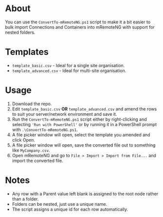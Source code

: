# About
You can use the `ConvertTo-mRemoteNG.ps1` script to make it a bit easier to bulk import Connections and Containers into mRemoteNG with support for nested folders.

# Templates
- `template_basic.csv` - Ideal for a single site organisation.
- `template_advanced.csv` - Ideal for multi-site organisation.

# Usage
1. Download the repo.
2. Edit `template_basic.csv` **OR** `template_advanced.csv` and amend the rows to suit your server/network environment and save it.
3. Run the `ConvertTo-mRemoteNG.ps1` script either by right-clicking and selecting `'Run with PowerShell'` or by running it in a PowerShell prompt with `.\ConvertTo-mRemoteNG.ps1`.
4. A file picker window will open, select the template you amended and click Open.
5. A file picker window will open, save the converted file out to something like `MyCompany.csv`.
6. Open mRemoteNG and go to `File > Import > Import from File...` and import the converted file.

# Notes
- Any row with a Parent value left blank is assigned to the root node rather than a folder.
- Folders can be nested, just use a unique name.
- The script assigns a unique id for each row automatically.
